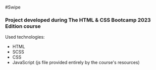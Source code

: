 #Swipe 

<h3>Project developed during The HTML & CSS Bootcamp 2023 Edition course</h3>
<p>Used technologies:</p>
<ul>
  <li>HTML</li>
  <li>SCSS</li>
  <li>CSS</li>
  <li>JavaScript (js file provided entirely by the course's resources)</li>
</ul>
